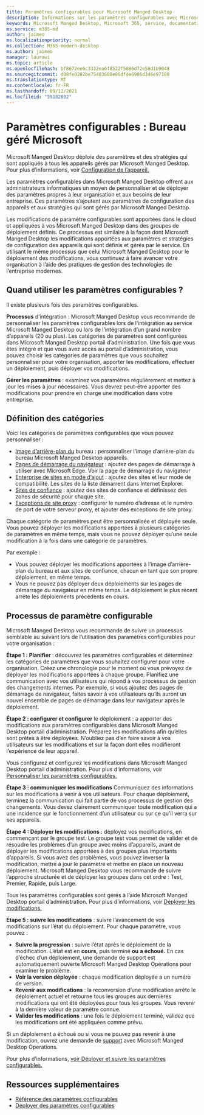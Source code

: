 ```yaml
---
title: Paramètres configurables pour Microsoft Manged Desktop
description: Informations sur les paramètres configurables avec Microsoft Manged Desktop
keywords: Microsoft Manged Desktop, Microsoft 365, service, documentation, paramètres, paramètres configurables
ms.service: m365-md
author: jaimeo
ms.localizationpriority: normal
ms.collection: M365-modern-desktop
ms.author: jaimeo
manager: laurawi
ms.topic: article
ms.openlocfilehash: bf8672ee6c3332ea6f8522f5086d72e58d1b9048
ms.sourcegitcommit: d08fe0282be75483608e96df4e6986d346e97180
ms.translationtype: MT
ms.contentlocale: fr-FR
ms.lasthandoff: 09/12/2021
ms.locfileid: "59182032"
---
```

# <a name="configurable-settings---microsoft-managed-desktop"></a>Paramètres configurables : Bureau géré Microsoft

Microsoft Manged Desktop déploie des paramètres et des stratégies qui sont appliqués à tous les appareils gérés par Microsoft Manged Desktop. Pour plus d’informations, voir [Configuration de l’appareil.](../service-description/device-policies.md)

Les paramètres configurables dans Microsoft Manged Desktop offrent aux administrateurs informatiques un moyen de personnaliser et de déployer des paramètres propres à leur organisation et aux besoins de leur entreprise. Ces paramètres s’ajoutent aux paramètres de configuration des appareils et aux stratégies qui sont gérés par Microsoft Manged Desktop.  

Les modifications de paramètre configurables sont apportées dans le cloud et appliquées à vos Microsoft Manged Desktop dans des groupes de déploiement définis. Ce processus est similaire à la façon dont Microsoft Manged Desktop les modifications apportées aux paramètres et stratégies de configuration des appareils qui sont définis et gérés par le service. En utilisant le même processus que celui Microsoft Manged Desktop pour le déploiement des modifications, vous continuez à faire avancer votre organisation à l’aide des pratiques de gestion des technologies de l’entreprise modernes.

## <a name="when-to-use-configurable-settings"></a>Quand utiliser les paramètres configurables ?

Il existe plusieurs fois des paramètres configurables. 

**Processus** d’intégration : Microsoft Manged Desktop vous recommande de personnaliser les paramètres configurables lors de l’intégration au service Microsoft Manged Desktop ou lors de l’intégration d’un grand nombre d’appareils (20 ou plus). Les catégories de paramètres sont configurées dans Microsoft Manged Desktop portail d’administration. Une fois que vous êtes intégré et que vous avez accès au portail d’administration, vous pouvez choisir les catégories de paramètres que vous souhaitez personnaliser pour votre organisation, apporter les modifications, effectuer un déploiement, puis déployer vos modifications.

**Gérer les paramètres** : examinez vos paramètres régulièrement et mettez à jour les mises à jour nécessaires. Vous devrez peut-être apporter des modifications pour prendre en charge une modification dans votre entreprise.   

## <a name="setting-categories"></a>Définition des catégories

Voici les catégories de paramètres configurables que vous pouvez personnaliser :
- [Image d’arrière-plan du](config-setting-ref.md#desktop-background-picture) bureau : personnaliser l’image d’arrière-plan du bureau Microsoft Manged Desktop appareils. 
- [Pages de démarrage du navigateur](config-setting-ref.md#browser-start-pages) : ajoutez des pages de démarrage à utiliser avec Microsoft Edge. Voir la page de démarrage du navigateur
- [Enterprise de sites en mode d’ajout](config-setting-ref.md#enterprise-mode-site-list-location) : ajoutez des sites et leur mode de compatibilité. Les sites de la liste démarrent dans Internet Explorer. 
- [Sites de confiance](config-setting-ref.md#trusted-sites) : ajoutez des sites de confiance et définissez des zones de sécurité pour chaque site. 
- [Exceptions de site proxy](config-setting-ref.md#proxy) : configurer le numéro d’adresse et le numéro de port de votre serveur proxy, et ajouter des exceptions de site proxy.

Chaque catégorie de paramètres peut être personnalisée et déployée seule. Vous pouvez déployer les modifications apportées à plusieurs catégories de paramètres en même temps, mais vous ne pouvez déployer qu’une seule modification à la fois dans une catégorie de paramètres.

Par exemple :
- Vous pouvez déployer les modifications apportées à l’image d’arrière-plan du bureau et aux sites de confiance, chacun en tant que son propre déploiement, en même temps. 
- Vous ne pouvez pas déployer deux déploiements sur les pages de démarrage du navigateur en même temps. Le déploiement le plus récent arrête les déploiements précédents en cours.

## <a name="configurable-setting-process"></a>Processus de paramètre configurable

Microsoft Manged Desktop vous recommande de suivre un processus semblable au suivant lors de l’utilisation des paramètres configurables pour votre organisation :

**Étape 1 : Planifier** : découvrez les paramètres configurables et déterminez les catégories de paramètres que vous souhaitez configurer pour votre organisation. Créez une chronologie pour le moment où vous prévoyez de déployer les modifications apportées à chaque groupe. Planifiez une communication avec vos utilisateurs qui répond à vos processus de gestion des changements internes. Par exemple, si vous ajoutez des pages de démarrage de navigateur, faites savoir à vos utilisateurs qu’ils auront un nouvel ensemble de pages de démarrage dans leur navigateur après le déploiement.  

**Étape 2 : configurer et configurer** le déploiement : a apporter des modifications aux paramètres configurables dans Microsoft Manged Desktop portail d’administration. Préparez les modifications afin qu’elles sont prêtes à être déployées. N’oubliez pas d’en faire savoir à vos utilisateurs sur les modifications et sur la façon dont elles modifieront l’expérience de leur appareil.   

Vous configurez et configurez les modifications dans Microsoft Manged Desktop portail d’administration. Pour plus d’informations, voir [Personnaliser les paramètres configurables.](config-setting-ref.md) 

**Étape 3 : communiquer les modifications** Communiquez des informations sur les modifications à venir à vos utilisateurs. Pour chaque déploiement, terminez la communication qui fait partie de vos processus de gestion des changements. Vous devez clairement communiquer toute modification qui a une incidence sur le fonctionnement d’un utilisateur ou sur ce qu’il verra sur ses appareils.

**Étape 4 : Déployer les modifications** : déployez vos modifications, en commençant par le groupe test. Le groupe test vous permet de valider et de résoudre les problèmes d’un groupe avec moins d’appareils, avant de déployer les modifications apportées à des groupes plus importants d’appareils. Si vous avez des problèmes, vous pouvez inverser la modification, mettre à jour le paramètre et mettre en place un nouveau déploiement. Microsoft Manged Desktop vous recommande de suivre l’approche structurée et de déployer les groupes dans cet ordre : Test, Premier, Rapide, puis Large.   

Tous les paramètres configurables sont gérés à l’aide Microsoft Manged Desktop portail d’administration. Pour plus d’informations, voir [Déployer les modifications.](config-setting-deploy.md) 

**Étape 5 : suivre les modifications** : suivre l’avancement de vos modifications sur l’état du déploiement. Pour chaque paramètre, vous pouvez :
- **Suivre la progression** : suivre l’état après le déploiement de la modification. L’état est en **cours,** puis terminé **ou** **a échoué.** En cas d’échec d’un déploiement, une demande de support est automatiquement ouverte Microsoft Manged Desktop Opérations pour examiner le problème.  
- **Voir la version déployée** : chaque modification déployée a un numéro de version.
- **Revenir aux modifications** : la reconversion d’une modification arrête le déploiement actuel et retourne tous les groupes aux dernières modifications qui ont été déployées pour tous les groupes. Vous revenir à la dernière valeur de paramètre connue.
- **Valider les modifications** : une fois le déploiement terminé, validez que les modifications ont été appliquées comme prévu.  

Si un déploiement a échoué ou si vous ne pouvez pas revenir à une modification, ouvrez une demande de [support](admin-support.md) avec Microsoft Manged Desktop Operations. 

Pour plus d’informations, [voir Déployer et suivre les paramètres configurables.](config-setting-deploy.md)

## <a name="additional-resources"></a>Ressources supplémentaires
- [Référence des paramètres configurables](config-setting-ref.md) 
- [Déployer des paramètres configurables](config-setting-deploy.md) 
